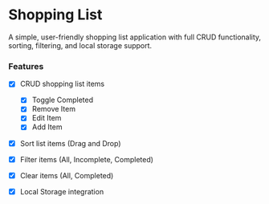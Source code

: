 # Shopping List

A simple, user-friendly shopping list application with full CRUD functionality, sorting, filtering, and local storage support.

### Features

- [x] CRUD shopping list items

  - [x] Toggle Completed
  - [x] Remove Item
  - [x] Edit Item
  - [x] Add Item

- [x] Sort list items (Drag and Drop)
- [x] Filter items (All, Incomplete, Completed)
- [x] Clear items (All, Completed)
- [x] Local Storage integration

